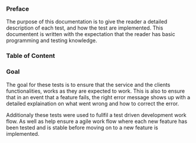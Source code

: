 ### Preface
The purpose of this documentation is to give the reader a detailed description of each test, and how the test are implemented. This documentent is written with the expectation that the reader has basic programming and testing knowledge.

### Table of Content

### Goal
The goal for these tests is to ensure that the service and the clients functionalities, works as they are expected to work. This is also to ensure that in an event that a feature fails, the right error message shows up with a detailed explaination on what went wrong and how to correct the error.

Additionaly these tests were used to fullfil a test driven development work flow. As well as help ensure a agile work flow where each new feature has been tested and is stable before moving on to a new feature is implemented.
